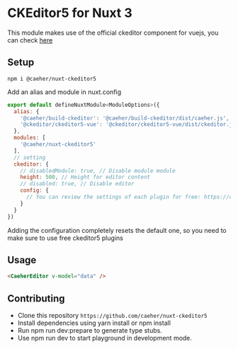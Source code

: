 # CKEditor5 for Nuxt 3

This module makes use of the official ckeditor component for vuejs, you can check [here](https://ckeditor.com/docs/ckeditor5/latest/installation/frameworks/vuejs-v3.html)


## Setup

```
npm i @caeher/nuxt-ckeditor5
```

Add an alias and module in nuxt.config

```javascript
export default defineNuxtModule<ModuleOptions>({
  alias: {
    '@caeher/build-ckeditor': '@caeher/build-ckeditor/dist/caeher.js',
    '@ckeditor/ckeditor5-vue': '@ckeditor/ckeditor5-vue/dist/ckeditor.js'
  },
  modules: [
    '@caeher/nuxt-ckeditor5'
  ],
  // setting
  ckeditor: {
    // disabledModule: true, // Disable module module
    height: 500, // Height for editor content
    // disabled: true, // Disable editor
    config: {
      // You can review the settings of each plugin for free: https://ckeditor.com/docs/ckeditor5/latest/features/index.html
    }
  }
})
```
Adding the configuration completely resets the default one, so you need to make sure to use free ckeditor5 plugins

## Usage

```html
<CaeherEditor v-model="data" />
```

## Contributing

- Clone this repository `https://github.com/caeher/nuxt-ckeditor5`
- Install dependencies using yarn install or npm install
- Run npm run dev:prepare to generate type stubs.
- Use npm run dev to start playground in development mode.

